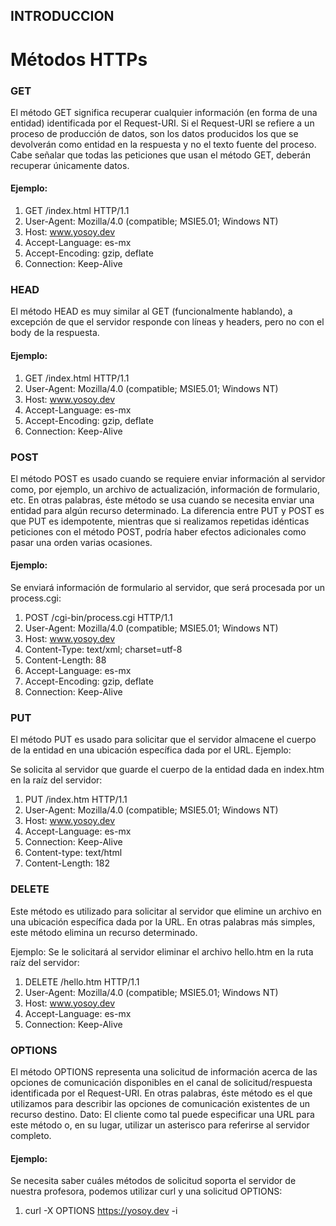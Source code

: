 ## INTRODUCCION

# Métodos HTTPs

### GET

El método GET significa recuperar cualquier información (en forma de una entidad) identificada por el Request-URI. Si el Request-URI se refiere a un proceso de producción de datos, son los datos producidos los que se devolverán como entidad en la respuesta y no el texto fuente del proceso. Cabe señalar que todas las peticiones que usan el método GET, deberán recuperar únicamente datos.

#### Ejemplo:

1. GET /index.html HTTP/1.1  
2. User-Agent: Mozilla/4.0 (compatible; MSIE5.01; Windows NT) 
3. Host: www.yosoy.dev 
4. Accept-Language: es-mx 
5. Accept-Encoding: gzip, deflate 
6. Connection: Keep-Alive 

### HEAD

El método HEAD es muy similar al GET (funcionalmente hablando), a excepción de que el servidor responde con líneas y headers, pero no con el body de la respuesta.

#### Ejemplo:

1. GET /index.html HTTP/1.1  
2. User-Agent: Mozilla/4.0 (compatible; MSIE5.01; Windows NT)
3. Host: www.yosoy.dev
4. Accept-Language: es-mx
5. Accept-Encoding: gzip, deflate
6. Connection: Keep-Alive

### POST

El método POST es usado cuando se requiere enviar información al servidor como, por ejemplo, un archivo de actualización, información de formulario, etc. En otras palabras, éste método se usa cuando se necesita enviar una entidad para algún recurso determinado. La diferencia entre PUT y POST es que PUT es idempotente, mientras que si realizamos repetidas idénticas peticiones con el método POST, podría haber efectos adicionales como pasar una orden varias ocasiones.

#### Ejemplo: 

Se enviará información de formulario al servidor, que será procesada por un process.cgi:

1. POST /cgi-bin/process.cgi HTTP/1.1
2. User-Agent: Mozilla/4.0 (compatible; MSIE5.01; Windows NT)
3. Host: www.yosoy.dev
4. Content-Type: text/xml; charset=utf-8
5. Content-Length: 88
6. Accept-Language: es-mx
7. Accept-Encoding: gzip, deflate
8. Connection: Keep-Alive


### PUT

El método PUT es usado para solicitar que el servidor almacene el cuerpo de la entidad en una ubicación específica dada por el URL.
Ejemplo:

Se solicita al servidor que guarde el cuerpo de la entidad dada en index.htm en la raíz del servidor:
	
1. PUT /index.htm HTTP/1.1
2. User-Agent: Mozilla/4.0 (compatible; MSIE5.01; Windows NT)
3. Host: www.yosoy.dev
4. Accept-Language: es-mx
5. Connection: Keep-Alive
6. Content-type: text/html
7. Content-Length: 182


### DELETE

Este método es utilizado para solicitar al servidor que elimine un archivo en una ubicación específica dada por la URL. En otras palabras más simples, este método elimina un recurso determinado.

Ejemplo: Se le solicitará al servidor eliminar el archivo hello.htm en la ruta raíz del servidor:
1. DELETE /hello.htm HTTP/1.1
2. User-Agent: Mozilla/4.0 (compatible; MSIE5.01; Windows NT)
3. Host: www.yosoy.dev
4. Accept-Language: es-mx
5. Connection: Keep-Alive

	
### OPTIONS

El método OPTIONS representa una solicitud de información acerca de las opciones de comunicación disponibles en el canal de solicitud/respuesta identificada por el Request-URI. En otras palabras, éste método es el que utilizamos para describir las opciones de comunicación existentes de un recurso destino. Dato: El cliente como tal puede especificar una URL para este método o, en su lugar, utilizar un asterisco para referirse al servidor completo.

#### Ejemplo: 

Se necesita saber cuáles métodos de solicitud soporta el servidor de nuestra profesora, podemos utilizar curl y una solicitud OPTIONS:

	
1. curl -X OPTIONS https://yosoy.dev -i




